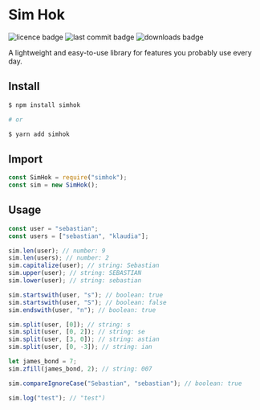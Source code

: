 # Sim Hok

![licence badge](https://img.shields.io/npm/l/simhok?style=flat)
![last commit badge](https://img.shields.io/github/last-commit/skorotkiewicz/SimHok/main?style=flat)
![downloads badge](https://img.shields.io/npm/dm/simhok?style=flat)

A lightweight and easy-to-use library for features you probably use every day.

## Install

```sh
$ npm install simhok

# or

$ yarn add simhok
```

## Import

```javascript
const SimHok = require("simhok");
const sim = new SimHok();
```

## Usage

```javascript
const user = "sebastian";
const users = ["sebastian", "klaudia"];

sim.len(user); // number: 9
sim.len(users); // number: 2
sim.capitalize(user); // string: Sebastian
sim.upper(user); // string: SEBASTIAN
sim.lower(user); // string: sebastian

sim.startswith(user, "s"); // boolean: true
sim.startswith(user, "S"); // boolean: false
sim.endswith(user, "n"); // boolean: true

sim.split(user, [0]); // string: s
sim.split(user, [0, 2]); // string: se
sim.split(user, [3, 0]); // string: astian
sim.split(user, [0, -3]); // string: ian

let james_bond = 7;
sim.zfill(james_bond, 2); // string: 007

sim.compareIgnoreCase("Sebastian", "sebastian"); // boolean: true

sim.log("test"); // "test")
```
